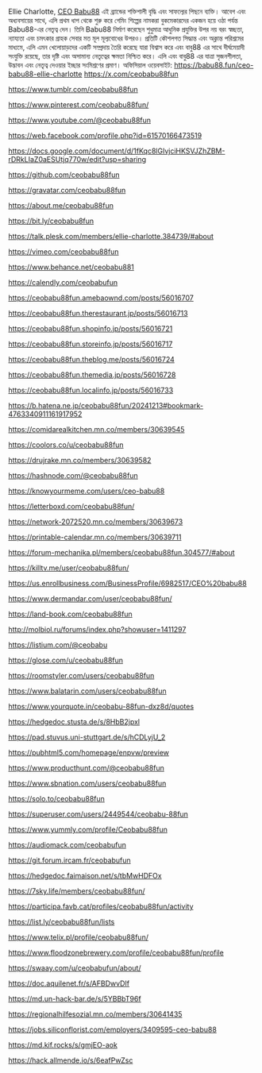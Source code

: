 Ellie Charlotte, <a href='https://babu88.fun/ceo-babu88-ellie-charlotte'>CEO Babu88</a> এই ব্র্যান্ডের শক্তিশালী বৃদ্ধি এবং সাফল্যের পিছনে ব্যক্তি। আবেগ এবং অধ্যবসায়ের সাথে, এলি প্রথম ধাপ থেকে শুরু করে গেমিং শিল্পের নামকরা বুকমেকারদের একজন হয়ে ওঠা পর্যন্ত Babu88-এর নেতৃত্ব দেন। তিনি Babu88 নির্মাণ করেছেন শুধুমাত্র আধুনিক প্রযুক্তির উপর নয় বরং স্বচ্ছতা, ন্যায্যতা এবং চমৎকার গ্রাহক সেবার মত মূল মূল্যবোধের উপরও। প্রতিটি কৌশলগত সিদ্ধান্ত এবং অক্লান্ত পরিশ্রমের মাধ্যমে, এলি এমন খেলোয়াড়দের একটি সম্প্রদায় তৈরি করেছে যারা বিশ্বাস করে এবং বাবু88 এর সাথে দীর্ঘমেয়াদী সংযুক্তি রয়েছে, তার দৃষ্টি এবং অসামান্য নেতৃত্বের ক্ষমতা নিশ্চিত করে। এলি এবং বাবু88 এর যাত্রা সৃজনশীলতা, উদ্ভাবন এবং নেতৃত্ব দেওয়ার ইচ্ছার সংমিশ্রণের প্রমাণ।
অফিসিয়াল ওয়েবসাইট: <a href='https://babu88.fun/ceo-babu88-ellie-charlotte'>https://babu88.fun/ceo-babu88-ellie-charlotte</a>
<a href='https://x.com/ceobabu88fun'>https://x.com/ceobabu88fun</a>

<a href='https://www.tumblr.com/ceobabu88fun'>https://www.tumblr.com/ceobabu88fun</a>

<a href='https://www.pinterest.com/ceobabu88fun/'>https://www.pinterest.com/ceobabu88fun/</a>

<a href='https://www.youtube.com/@ceobabu88fun'>https://www.youtube.com/@ceobabu88fun</a>

<a href='https://web.facebook.com/profile.php?id=61570166473519'>https://web.facebook.com/profile.php?id=61570166473519</a>

<a href='https://docs.google.com/document/d/1fKqc8lGIvjciHKSVJZhZBM-rDRkLIaZ0aESUtjq770w/edit?usp=sharing'>https://docs.google.com/document/d/1fKqc8lGIvjciHKSVJZhZBM-rDRkLIaZ0aESUtjq770w/edit?usp=sharing</a>

<a href='https://github.com/ceobabu88fun'>https://github.com/ceobabu88fun</a>

<a href='https://gravatar.com/ceobabu88fun'>https://gravatar.com/ceobabu88fun</a>

<a href='https://about.me/ceobabu88fun'>https://about.me/ceobabu88fun</a>

<a href='https://bit.ly/ceobabu8fun'>https://bit.ly/ceobabu8fun</a>

<a href='https://talk.plesk.com/members/ellie-charlotte.384739/#about'>https://talk.plesk.com/members/ellie-charlotte.384739/#about</a>

<a href='https://vimeo.com/ceobabu88fun'>https://vimeo.com/ceobabu88fun</a>

<a href='https://www.behance.net/ceobabu881'>https://www.behance.net/ceobabu881</a>

<a href='https://calendly.com/ceobabufun'>https://calendly.com/ceobabufun</a>

<a href='https://ceobabu88fun.amebaownd.com/posts/56016707'>https://ceobabu88fun.amebaownd.com/posts/56016707</a>

<a href='https://ceobabu88fun.therestaurant.jp/posts/56016713'>https://ceobabu88fun.therestaurant.jp/posts/56016713</a>

<a href='https://ceobabu88fun.shopinfo.jp/posts/56016721'>https://ceobabu88fun.shopinfo.jp/posts/56016721</a>

<a href='https://ceobabu88fun.storeinfo.jp/posts/56016717'>https://ceobabu88fun.storeinfo.jp/posts/56016717</a>

<a href='https://ceobabu88fun.theblog.me/posts/56016724'>https://ceobabu88fun.theblog.me/posts/56016724</a>

<a href='https://ceobabu88fun.themedia.jp/posts/56016728'>https://ceobabu88fun.themedia.jp/posts/56016728</a>

<a href='https://ceobabu88fun.localinfo.jp/posts/56016733'>https://ceobabu88fun.localinfo.jp/posts/56016733</a>

<a href='https://b.hatena.ne.jp/ceobabu88fun/20241213#bookmark-4763340911161917952'>https://b.hatena.ne.jp/ceobabu88fun/20241213#bookmark-4763340911161917952</a>

<a href='https://comidarealkitchen.mn.co/members/30639545'>https://comidarealkitchen.mn.co/members/30639545</a>

<a href='https://coolors.co/u/ceobabu88fun'>https://coolors.co/u/ceobabu88fun</a>

<a href='https://drujrake.mn.co/members/30639582'>https://drujrake.mn.co/members/30639582</a>

<a href='https://hashnode.com/@ceobabu88fun'>https://hashnode.com/@ceobabu88fun</a>

<a href='https://knowyourmeme.com/users/ceo-babu88'>https://knowyourmeme.com/users/ceo-babu88</a>

<a href='https://letterboxd.com/ceobabu88fun/'>https://letterboxd.com/ceobabu88fun/</a>

<a href='https://network-2072520.mn.co/members/30639673'>https://network-2072520.mn.co/members/30639673</a>

<a href='https://printable-calendar.mn.co/members/30639711'>https://printable-calendar.mn.co/members/30639711</a>

<a href='https://forum-mechanika.pl/members/ceobabu88fun.304577/#about'>https://forum-mechanika.pl/members/ceobabu88fun.304577/#about</a>

<a href='https://killtv.me/user/ceobabu88fun/'>https://killtv.me/user/ceobabu88fun/</a>

<a href='https://us.enrollbusiness.com/BusinessProfile/6982517/CEO%20babu88'>https://us.enrollbusiness.com/BusinessProfile/6982517/CEO%20babu88</a>

<a href='https://www.dermandar.com/user/ceobabu88fun/'>https://www.dermandar.com/user/ceobabu88fun/</a>

<a href='https://land-book.com/ceobabu88fun'>https://land-book.com/ceobabu88fun</a>

<a href='http://molbiol.ru/forums/index.php?showuser=1411297'>http://molbiol.ru/forums/index.php?showuser=1411297</a>

<a href='https://listium.com/@ceobabu'>https://listium.com/@ceobabu</a>

<a href='https://glose.com/u/ceobabu88fun'>https://glose.com/u/ceobabu88fun</a>

<a href='https://roomstyler.com/users/ceobabu88fun'>https://roomstyler.com/users/ceobabu88fun</a>

<a href='https://www.balatarin.com/users/ceobabu88fun'>https://www.balatarin.com/users/ceobabu88fun</a>

<a href='https://www.yourquote.in/ceobabu-88fun-dxz8d/quotes'>https://www.yourquote.in/ceobabu-88fun-dxz8d/quotes</a>

<a href='https://hedgedoc.stusta.de/s/8HbB2jpxl'>https://hedgedoc.stusta.de/s/8HbB2jpxl</a>

<a href='https://pad.stuvus.uni-stuttgart.de/s/hCDLyjU_2'>https://pad.stuvus.uni-stuttgart.de/s/hCDLyjU_2</a>

<a href='https://pubhtml5.com/homepage/enpvw/preview'>https://pubhtml5.com/homepage/enpvw/preview</a>

<a href='https://www.producthunt.com/@ceobabu88fun'>https://www.producthunt.com/@ceobabu88fun</a>

<a href='https://www.sbnation.com/users/ceobabu88fun'>https://www.sbnation.com/users/ceobabu88fun</a>

<a href='https://solo.to/ceobabu88fun'>https://solo.to/ceobabu88fun</a>

<a href='https://superuser.com/users/2449544/ceobabu-88fun'>https://superuser.com/users/2449544/ceobabu-88fun</a>

<a href='https://www.yummly.com/profile/Ceobabu88fun'>https://www.yummly.com/profile/Ceobabu88fun</a>

<a href='https://audiomack.com/ceobabufun'>https://audiomack.com/ceobabufun</a>

<a href='https://git.forum.ircam.fr/ceobabufun'>https://git.forum.ircam.fr/ceobabufun</a>

<a href='https://hedgedoc.faimaison.net/s/tbMwHDFOx'>https://hedgedoc.faimaison.net/s/tbMwHDFOx</a>

<a href='https://7sky.life/members/ceobabu88fun/'>https://7sky.life/members/ceobabu88fun/</a>

<a href='https://participa.favb.cat/profiles/ceobabu88fun/activity'>https://participa.favb.cat/profiles/ceobabu88fun/activity</a>

<a href='https://list.ly/ceobabu88fun/lists'>https://list.ly/ceobabu88fun/lists</a>

<a href='https://www.telix.pl/profile/ceobabu88fun/'>https://www.telix.pl/profile/ceobabu88fun/</a>

<a href='https://www.floodzonebrewery.com/profile/ceobabu88fun/profile'>https://www.floodzonebrewery.com/profile/ceobabu88fun/profile</a>

<a href='https://swaay.com/u/ceobabufun/about/'>https://swaay.com/u/ceobabufun/about/</a>

<a href='https://doc.aquilenet.fr/s/AFBDwvDIf'>https://doc.aquilenet.fr/s/AFBDwvDIf</a>

<a href='https://md.un-hack-bar.de/s/5YBBbT96f'>https://md.un-hack-bar.de/s/5YBBbT96f</a>

<a href='https://regionalhilfesozial.mn.co/members/30641435'>https://regionalhilfesozial.mn.co/members/30641435</a>

<a href='https://jobs.siliconflorist.com/employers/3409595-ceo-babu88'>https://jobs.siliconflorist.com/employers/3409595-ceo-babu88</a>

<a href='https://md.kif.rocks/s/gmjEO-aok'>https://md.kif.rocks/s/gmjEO-aok</a>

<a href='https://hack.allmende.io/s/6eafPwZsc'>https://hack.allmende.io/s/6eafPwZsc</a>



